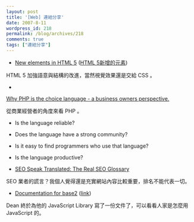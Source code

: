 ```yaml
---
layout: post
title: '[Web] 連結分享'
date: 2007-8-11
wordpress_id: 218
permalink: /blog/archives/218
comments: true
tags: ["連結分享"]
---
```


* [New elements in HTML 5](http://www.ibm.com/developerworks/web/library/x-html5/index.html) ([HTML 5新增的元素](http://realazy.org/blog/2007/08/10/new-elements-in-html-5/)) 

HTML 5 加強語意與結構的改進，當然視覺效果還是交給 CSS 。

* 

[Why PHP is the choice language - a business owners perspective.](http://www.killerphp.com/articles/why-php-business-perspective/)

從商業經營者的角度來看 PHP 。

* Is the language reliable? 
* Does the language have a strong community? 
* Is it easy to find programmers who use that language? 
* Is the language productive? 


* [SEO Speak Translated: The Real SEO Glossary](http://blogoscoped.com/archive/2007-08-10-n75.html)

SEO 業者的謊言？我個人覺得還是充實網站內容比較重要，排名不能代表一切。

* [Documentation for base2](http://dean.edwards.name/weblog/2007/08/base2-doc/) ([link](http://base2.googlecode.com/svn/trunk/src/apps/doc/base2.html)) 

Dean 終於為他的 JavaScript Library 寫了一份文件了，可以看看人家是怎麼用 JavaScript 的。 


